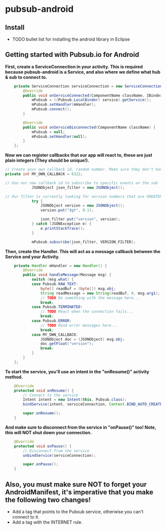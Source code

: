 # pubsub-android


## Install
* TODO bullet list for installing the android library in Eclipse

## Getting started with Pubsub.io for Android

**First, create a ServiceConnection in your activity. This is required because pubsub-android is a Service, and also where we define what hub & sub to connect to.**

``` java
	private ServiceConnection serviceConnection = new ServiceConnection() {
		@Override
		public void onServiceConnected(ComponentName className, IBinder service) {
			mPubsub = ((Pubsub.LocalBinder) service).getService();
			mPubsub.setHandler(mHandler);
			mPubsub.connect();
		}

		@Override
		public void onServiceDisconnected(ComponentName className) {
			mPubsub = null;
			mPubsub.setHandler(null);
		}
	};
```

**Now we can register callbacks that our app will react to, these are just plain integers (They should be unique!).**

``` java
// Create your own callback id, random number. Make sure they don't have the same values as any of the Pubsub constants.
private int MY_OWN_CALLBACK = 6322;

// Use our new callback id to subscribe to specific events on the sub
			JSONObject json_filter = new JSONObject();

// Our filter is currently looking for version numbers that are GREATER THAN 0.1!
			try {
				JSONObject version = new JSONObject();
				version.put("$gt", 0.1);

				json_filter.put("version", version);
			} catch (JSONException e) {
				e.printStackTrace();
			}

			mPubsub.subscribe(json_filter, VERSION_FILTER);
```

**Then, create the Handler. This will act as a message callback between the Service and your Activity.**

``` java
	private Handler mHandler = new Handler() {
		@Override
		public void handleMessage(Message msg) {
			switch (msg.what) {
			case Pubsub.RAW_TEXT:
				byte[] readBuf = (byte[]) msg.obj;
				String readMessage = new String(readBuf, 0, msg.arg1);
				// TODO Do something with the message here...
				break;
			case Pubsub.TERMINATED:
				// TODO React when the connection fails...
				break;
			case Pubsub.ERROR:
				// TODO Read error messages here...
				break;
			case MY_OWN_CALLBACK:
				JSONObject doc = (JSONObject) msg.obj;
				doc.getFloat("version");
				break;
			}
		}
	};
```

**To start the service, you'll use an intent in the "onResume()" activity method.**

``` java
	@Override
	protected void onResume() {
		// Connect to the service
		Intent intent = new Intent(this, Pubsub.class);
		bindService(intent, serviceConnection, Context.BIND_AUTO_CREATE);

		super.onResume();
	}
```

**And make sure to disconnect from the service in "onPause()" too! Note, this will NOT shut down your connection.**

``` java
	@Override
	protected void onPause() {
		// Disconnect from the service
		unbindService(serviceConnection);

		super.onPause();
	}
```

## Also, you must make sure NOT to forget your AndroidManifest, it's imperative that you make the following two changes!

* Add a <service> tag that points to the Pubsub service, otherwise you can't connect to it.
* Add a <uses-permission> tag with the INTERNET rule.
